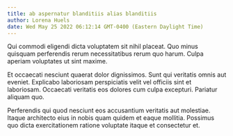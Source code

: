 ```yaml
---
title: ab aspernatur blanditiis alias blanditiis
author: Lorena Huels
date: Wed May 25 2022 06:12:14 GMT-0400 (Eastern Daylight Time)
---
```

Qui commodi eligendi dicta voluptatem sit nihil placeat. Quo minus quisquam perferendis rerum necessitatibus rerum quo harum. Culpa aperiam voluptates ut sint maxime.

 Et occaecati nesciunt quaerat dolor dignissimos. Sunt qui veritatis omnis aut eveniet. Explicabo laboriosam perspiciatis velit vel officiis sint et laboriosam. Occaecati veritatis eos dolores cum culpa excepturi. Pariatur aliquam quo.

 Perferendis qui quod nesciunt eos accusantium veritatis aut molestiae. Itaque architecto eius in nobis quam quidem et eaque mollitia. Possimus quo dicta exercitationem ratione voluptate itaque et consectetur et.